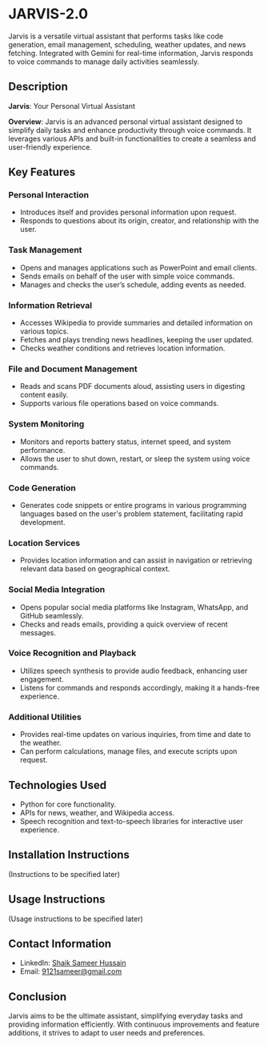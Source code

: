# JARVIS-2.0
Jarvis is a versatile virtual assistant that performs tasks like code generation, email management, scheduling, weather updates, and news fetching. Integrated with Gemini for real-time information, Jarvis responds to voice commands to manage daily activities seamlessly.

## Description
**Jarvis**: Your Personal Virtual Assistant

**Overview**: Jarvis is an advanced personal virtual assistant designed to simplify daily tasks and enhance productivity through voice commands. It leverages various APIs and built-in functionalities to create a seamless and user-friendly experience.

## Key Features

### Personal Interaction
- Introduces itself and provides personal information upon request.
- Responds to questions about its origin, creator, and relationship with the user.

### Task Management
- Opens and manages applications such as PowerPoint and email clients.
- Sends emails on behalf of the user with simple voice commands.
- Manages and checks the user’s schedule, adding events as needed.

### Information Retrieval
- Accesses Wikipedia to provide summaries and detailed information on various topics.
- Fetches and plays trending news headlines, keeping the user updated.
- Checks weather conditions and retrieves location information.

### File and Document Management
- Reads and scans PDF documents aloud, assisting users in digesting content easily.
- Supports various file operations based on voice commands.

### System Monitoring
- Monitors and reports battery status, internet speed, and system performance.
- Allows the user to shut down, restart, or sleep the system using voice commands.

### Code Generation
- Generates code snippets or entire programs in various programming languages based on the user's problem statement, facilitating rapid development.

### Location Services
- Provides location information and can assist in navigation or retrieving relevant data based on geographical context.

### Social Media Integration
- Opens popular social media platforms like Instagram, WhatsApp, and GitHub seamlessly.
- Checks and reads emails, providing a quick overview of recent messages.

### Voice Recognition and Playback
- Utilizes speech synthesis to provide audio feedback, enhancing user engagement.
- Listens for commands and responds accordingly, making it a hands-free experience.

### Additional Utilities
- Provides real-time updates on various inquiries, from time and date to the weather.
- Can perform calculations, manage files, and execute scripts upon request.

## Technologies Used
- Python for core functionality.
- APIs for news, weather, and Wikipedia access.
- Speech recognition and text-to-speech libraries for interactive user experience.

## Installation Instructions
(Instructions to be specified later)

## Usage Instructions
(Usage instructions to be specified later)

## Contact Information
- LinkedIn: [Shaik Sameer Hussain](https://www.linkedin.com/in/shaik-sameer-hussain-b88323250/)
- Email: [9121sameer@gmail.com](mailto:9121sameer@gmail.com)

## Conclusion
Jarvis aims to be the ultimate assistant, simplifying everyday tasks and providing information efficiently. With continuous improvements and feature additions, it strives to adapt to user needs and preferences.
